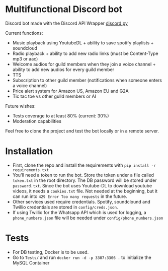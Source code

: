 # Multifunctional Discord bot

Discord bot made with the Discord API Wrapper [discord.py](https://discordpy.readthedocs.io/en/latest/index.html)

Current functions:
* Music playback using YoutubeDL + ability to save spotify playlists + soundcloud
* Radio playback + ability to add new radio links (must be Content-Type mp3 or aac)
* Welcome audios for guild members when they join a voice channel + ability to add new audios for every guild member
* TTS
* Subscription to other guild member (notifications when someone enters a voice channel)
* Price alert system for Amazon US, Amazon EU and G2A
* Tic tac toe vs other gulld members or AI

Future wishes:
* Tests coverage to at least 80% (current: 30%)
* Moderation capabilities

Feel free to clone the project and test the bot locally or in a remote server. 

# Installation

* First, clone the repo and install the requirements with `pip install -r requirements.txt`
* You'll need a token to run the bot. Store the token under a file called `token.txt` in the root directory. The DB password will be stored under `password.txt`. Since the bot uses Youtube-DL to download youtube videos, it needs a `cookies.txt` file. Not needed at the beginning, but it can run into `429 Error Too many requests` in the future.
* Other services used require credentials. Spotify, soundclound and Twillio credentials are stored in `config/creds.json`.
* If using Twillio for the Whatsapp API which is used for logging, a `phone_numbers.json` file will be needed under `config/phone_numbers.json`

# Tests

* For DB testing, Docker is to be used.
* Go to `Tests/` and run `docker run -d -p 3307:3306 .` to initialize the MySQL Container
